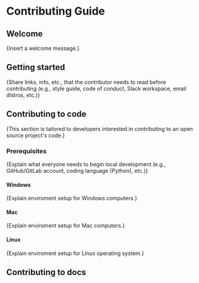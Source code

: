 # Contributing Guide

## Welcome

{Insert a welcome message.}

## Getting started

{Share links, info, etc., that the contributor needs to read before contributing (e.g., style guide, code of conduct, Slack workspace, email distros, etc.)}

## Contributing to code

{This section is tailored to developers interested in contributing to an open source project's code.}

### Prerequisites

{Explain what everyone needs to begin local development (e.g., GitHub/GitLab account, coding language (Python), etc.)}

#### Windows

{Explain enviroment setup for Windows computers.}

#### Mac

{Explain enviroment setup for Mac computers.}

#### Linux

{Explain enviroment setup for Linux operating system.}

## Contributing to docs

